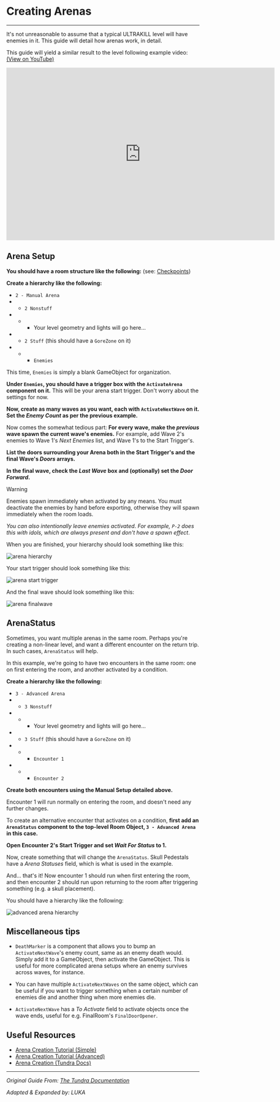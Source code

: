 # Creating Arenas

---

It's not unreasonable to assume that a typical ULTRAKILL level will have enemies in it. This guide will detail how arenas work, in detail.

This guide will yield a similar result to the level following example video: [(View on YouTube)](https://www.youtube.com/watch?v=Ln_HK9uy2Yo)

<iframe width="700" height="450" src="https://www.youtube-nocookie.com/embed/Ln_HK9uy2Yo" title="YouTube video player" frameborder="0" allow="accelerometer; autoplay; clipboard-write; encrypted-media; gyroscope; picture-in-picture; web-share" allowfullscreen></iframe>

## Arena Setup


**You should have a room structure like the following:** (see: [Checkpoints](checkpoints.md))


**Create a hierarchy like the following:**

- `2 - Manual Arena`
- - `2 Nonstuff`
- - - Your level geometry and lights will go here...
- - `2 Stuff` (this should have a `GoreZone` on it)
- - - `Enemies`

This time, `Enemies` is simply a blank GameObject for organization.

**Under `Enemies`, you should have a trigger box with the `ActivateArena` component on it.** This will be your arena start trigger. Don't worry about the settings for now.

**Now, create as many waves as you want, each with `ActivateNextWave` on it. Set the *Enemy Count* as per the previous example.**

Now comes the somewhat tedious part: **For every wave, make the *previous* wave spawn the current wave's enemies.** For example, add Wave 2's enemies to Wave 1's *Next Enemies* list, and Wave 1's to the Start Trigger's.

**List the doors surrounding your Arena both in the Start Trigger's and the final Wave's *Doors* arrays.**

**In the final wave, check the *Last Wave* box and (optionally) set the *Door Forward*.**

>[!WARNING]
>Enemies spawn immediately when activated by any means. You must deactivate the enemies by hand before exporting, otherwise they will spawn immediately when the room loads.
>
>*You can also intentionally leave enemies activated*. *For example, `P-2` does this with idols, which are always present and don't have a spawn effect*.


When you are finished, your hierarchy should look something like this:

![arena hierarchy](arena-tut-hierarchy.png)

Your start trigger should look something like this:

![arena start trigger](arena-tut-trigger.png)

And the final wave should look something like this:

![arena finalwave](arena-tut-final-wave.png)

## ArenaStatus

Sometimes, you want multiple arenas in the same room. Perhaps you're creating a non-linear level, and want a different encounter on the return trip. In such cases, `ArenaStatus` will help.

In this example, we're going to have two encounters in the same room: one on first entering the room, and another activated by a condition.

**Create a hierarchy like the following:**

- `3 - Advanced Arena`
- - `3 Nonstuff`
- - - Your level geometry and lights will go here...
- - `3 Stuff` (this should have a `GoreZone` on it)
- - - `Encounter 1`
- - - `Encounter 2`

**Create both encounters using the Manual Setup detailed above.**

Encounter 1 will run normally on entering the room, and doesn't need any further changes.

To create an alternative encounter that activates on a condition, **first add an `ArenaStatus` component to the top-level Room Object, `3 - Advanced Arena` in this case.**

**Open Encounter 2's Start Trigger and set *Wait For Status* to 1.**

Now, create something that will change the `ArenaStatus`. Skull Pedestals have a *Arena Statuses* field, which is what is used in the example.

And... that's it! Now encounter 1 should run when first entering the room, and then encounter 2 should run upon returning to the room after triggering something (e.g. a skull placement).

You should have a hierarchy like the following:

![advanced arena hierarchy](arena-tut-advanced-hierarchy.png)

## Miscellaneous tips

- `DeathMarker` is a component that allows you to bump an `ActivateNextWave`'s enemy count, same as an enemy death would. Simply add it to a GameObject, then activate the GameObject. This is useful for more complicated arena setups where an enemy survives across waves, for instance.

- You can have multiple `ActivateNextWaves` on the same object, which can be useful if you want to trigger something when a certain number of enemies die and another thing when more enemies die.

- `ActivateNextWave` has a *To Activate* field to activate objects once the wave ends, useful for e.g. FinalRoom's `FinalDoorOpener`.

## Useful Resources

* [Arena Creation Tutorial (Simple)](https://www.youtube.com/watch?v=Ln_HK9uy2Yo)
* [Arena Creation Tutorial (Advanced)](https://www.youtube.com/watch?v=7ZIXvQ0wgmU)
* [Arena Creation (Tundra Docs)](https://deploy-preview-7--tundra-docs.netlify.app/guides/arenas/)

---

*Original Guide From: [The Tundra Documentation](https://deploy-preview-7--tundra-docs.netlify.app/guides/arenas)*

*Adapted & Expanded by: LUKA*
